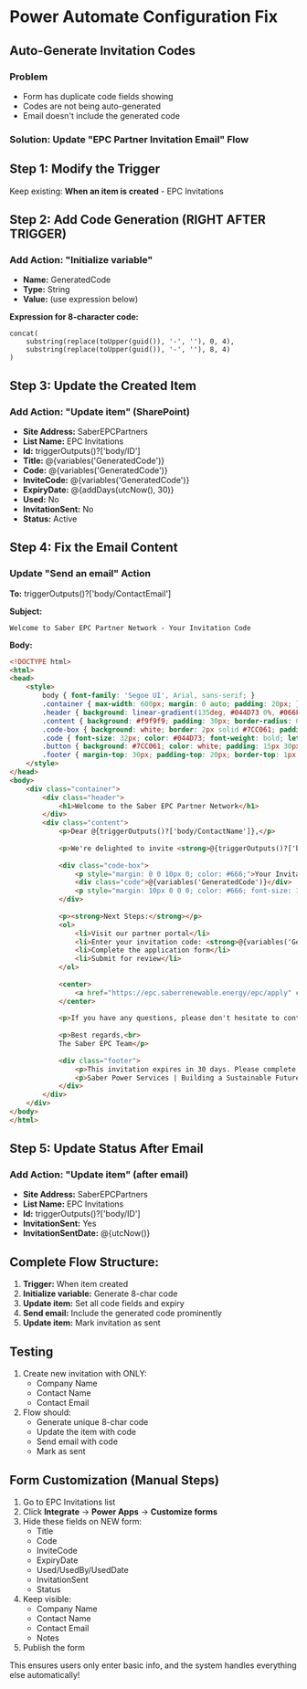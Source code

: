 # Power Automate Configuration Fix
## Auto-Generate Invitation Codes

### Problem
- Form has duplicate code fields showing
- Codes are not being auto-generated
- Email doesn't include the generated code

### Solution: Update "EPC Partner Invitation Email" Flow

## Step 1: Modify the Trigger
Keep existing: **When an item is created** - EPC Invitations

## Step 2: Add Code Generation (RIGHT AFTER TRIGGER)

### Add Action: "Initialize variable"
- **Name:** GeneratedCode
- **Type:** String
- **Value:** (use expression below)

**Expression for 8-character code:**
```
concat(
    substring(replace(toUpper(guid()), '-', ''), 0, 4),
    substring(replace(toUpper(guid()), '-', ''), 8, 4)
)
```

## Step 3: Update the Created Item

### Add Action: "Update item" (SharePoint)
- **Site Address:** SaberEPCPartners
- **List Name:** EPC Invitations
- **Id:** triggerOutputs()?['body/ID']
- **Title:** @{variables('GeneratedCode')}
- **Code:** @{variables('GeneratedCode')}
- **InviteCode:** @{variables('GeneratedCode')}
- **ExpiryDate:** @{addDays(utcNow(), 30)}
- **Used:** No
- **InvitationSent:** No
- **Status:** Active

## Step 4: Fix the Email Content

### Update "Send an email" Action

**To:** triggerOutputs()?['body/ContactEmail']

**Subject:** 
```
Welcome to Saber EPC Partner Network - Your Invitation Code
```

**Body:**
```html
<!DOCTYPE html>
<html>
<head>
    <style>
        body { font-family: 'Segoe UI', Arial, sans-serif; }
        .container { max-width: 600px; margin: 0 auto; padding: 20px; }
        .header { background: linear-gradient(135deg, #044D73 0%, #066FA3 100%); color: white; padding: 30px; border-radius: 10px 10px 0 0; }
        .content { background: #f9f9f9; padding: 30px; border-radius: 0 0 10px 10px; }
        .code-box { background: white; border: 2px solid #7CC061; padding: 20px; margin: 20px 0; text-align: center; border-radius: 8px; }
        .code { font-size: 32px; color: #044D73; font-weight: bold; letter-spacing: 3px; }
        .button { background: #7CC061; color: white; padding: 15px 30px; text-decoration: none; border-radius: 5px; display: inline-block; margin: 20px 0; }
        .footer { margin-top: 30px; padding-top: 20px; border-top: 1px solid #ddd; font-size: 12px; color: #666; }
    </style>
</head>
<body>
    <div class="container">
        <div class="header">
            <h1>Welcome to the Saber EPC Partner Network</h1>
        </div>
        <div class="content">
            <p>Dear @{triggerOutputs()?['body/ContactName']},</p>
            
            <p>We're delighted to invite <strong>@{triggerOutputs()?['body/CompanyName']}</strong> to join our EPC Partner Network.</p>
            
            <div class="code-box">
                <p style="margin: 0 0 10px 0; color: #666;">Your Invitation Code:</p>
                <div class="code">@{variables('GeneratedCode')}</div>
                <p style="margin: 10px 0 0 0; color: #666; font-size: 12px;">This code expires on @{formatDateTime(addDays(utcNow(), 30), 'MMMM dd, yyyy')}</p>
            </div>
            
            <p><strong>Next Steps:</strong></p>
            <ol>
                <li>Visit our partner portal</li>
                <li>Enter your invitation code: <strong>@{variables('GeneratedCode')}</strong></li>
                <li>Complete the application form</li>
                <li>Submit for review</li>
            </ol>
            
            <center>
                <a href="https://epc.saberrenewable.energy/epc/apply" class="button">Start Your Application</a>
            </center>
            
            <p>If you have any questions, please don't hesitate to contact us.</p>
            
            <p>Best regards,<br>
            The Saber EPC Team</p>
            
            <div class="footer">
                <p>This invitation expires in 30 days. Please complete your application promptly.</p>
                <p>Saber Power Services | Building a Sustainable Future</p>
            </div>
        </div>
    </div>
</body>
</html>
```

## Step 5: Update Status After Email

### Add Action: "Update item" (after email)
- **Site Address:** SaberEPCPartners
- **List Name:** EPC Invitations
- **Id:** triggerOutputs()?['body/ID']
- **InvitationSent:** Yes
- **InvitationSentDate:** @{utcNow()}

## Complete Flow Structure:
1. **Trigger:** When item created
2. **Initialize variable:** Generate 8-char code
3. **Update item:** Set all code fields and expiry
4. **Send email:** Include the generated code prominently
5. **Update item:** Mark invitation as sent

## Testing
1. Create new invitation with ONLY:
   - Company Name
   - Contact Name
   - Contact Email
2. Flow should:
   - Generate unique 8-char code
   - Update the item with code
   - Send email with code
   - Mark as sent

## Form Customization (Manual Steps)
1. Go to EPC Invitations list
2. Click **Integrate** → **Power Apps** → **Customize forms**
3. Hide these fields on NEW form:
   - Title
   - Code
   - InviteCode
   - ExpiryDate
   - Used/UsedBy/UsedDate
   - InvitationSent
   - Status
4. Keep visible:
   - Company Name
   - Contact Name  
   - Contact Email
   - Notes
5. Publish the form

This ensures users only enter basic info, and the system handles everything else automatically!